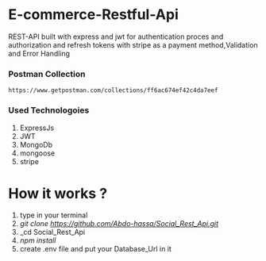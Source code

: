 # E-commerce-Restful-Api

REST-API built with express and jwt for authentication proces and authorization and refresh tokens with stripe as a payment method,Validation and Error Handling

### Postman Collection
```
https://www.getpostman.com/collections/ff6ac674ef42c4da7eef

```
### **Used Technologoies**
1. ExpressJs
2. JWT
3. MongoDb
4. mongoose
5. stripe


# How it works ?

1. type in your terminal
2. _git clone <https://github.com/Abdo-hassa/Social_Rest_Api.git>_
3. _cd Social_Rest_Api
4. _npm install_
5. create .env file and put your Database_Url in it

